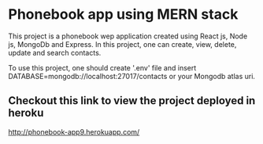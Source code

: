 # Phonebook app using MERN stack

This project is a phonebook wep application created using React js, Node js, MongoDb and Express. In this project, one can create, view, delete, update and search contacts.

To use this project, one should create '.env' file and insert DATABASE=mongodb://localhost:27017/contacts or your Mongodb atlas uri.

## Checkout this link to view the project deployed in heroku

http://phonebook-app9.herokuapp.com/
